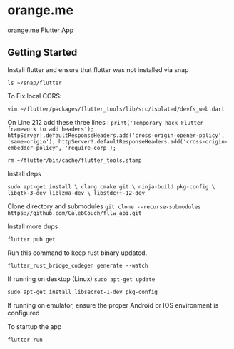 # orange.me

orange.me Flutter App

## Getting Started

Install flutter and ensure that flutter was not installed via snap

`ls ~/snap/flutter`  

To Fix local CORS:

`vim ~/flutter/packages/flutter_tools/lib/src/isolated/devfs_web.dart`

On Line 212 add these three lines :
`
    print('Temporary hack Flutter framework to add headers');
    httpServer!.defaultResponseHeaders.add('cross-origin-opener-policy', 'same-origin');
    httpServer!.defaultResponseHeaders.add('cross-origin-embedder-policy', 'require-corp');
`

`rm ~/flutter/bin/cache/flutter_tools.stamp`

Install deps

`sudo apt-get install \
      clang cmake git \
      ninja-build pkg-config \
      libgtk-3-dev liblzma-dev \
      libstdc++-12-dev`

Clone directory and submodules
`git clone --recurse-submodules https://github.com/CalebCouch/fllw_api.git`

Install more dups

`flutter pub get`

Run this command to keep rust binary updated.

`flutter_rust_bridge_codegen generate --watch`

If running on desktop (Linux)
`sudo apt-get update`

`sudo apt-get install libsecret-1-dev pkg-config`

If running on emulator, ensure the proper Android or IOS environment is configured

To startup the app

`flutter run`

